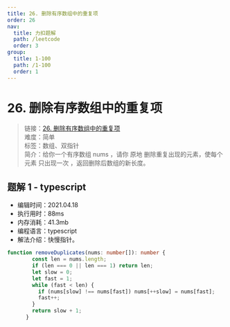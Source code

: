 ```yaml
---
title: 26. 删除有序数组中的重复项
order: 26
nav:
  title: 力扣题解
  path: /leetcode
  order: 3
group:
  title: 1-100
  path: /1-100
  order: 1
---
```


# 26. 删除有序数组中的重复项
    
> 链接：[26. 删除有序数组中的重复项](https://leetcode-cn.com/problems/remove-duplicates-from-sorted-array/)  
> 难度：简单  
> 标签：数组、双指针  
> 简介：给你一个有序数组 nums ，请你 原地 删除重复出现的元素，使每个元素 只出现一次 ，返回删除后数组的新长度。
      
## 题解 1 - typescript
- 编辑时间：2021.04.18
- 执行用时：88ms
- 内存消耗：41.3mb
- 编程语言：typescript
- 解法介绍：快慢指针。
```typescript
function removeDuplicates(nums: number[]): number {
        const len = nums.length;
        if (len === 0 || len === 1) return len;
        let slow = 0;
        let fast = 1;
        while (fast < len) {
          if (nums[slow] !== nums[fast]) nums[++slow] = nums[fast];
          fast++;
        }
        return slow + 1;
      } 
```

      